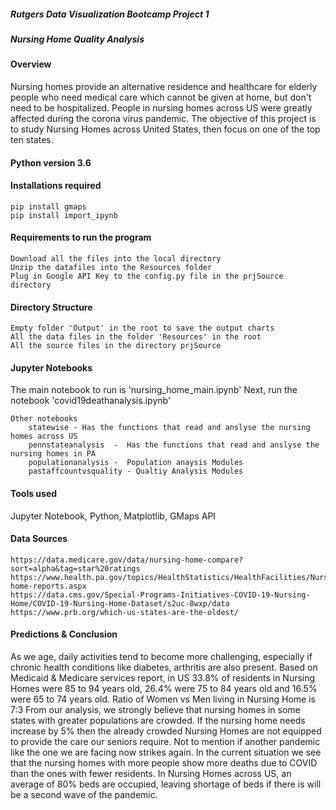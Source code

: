 ##### Rutgers Data Visualization Bootcamp Project 1
##### Nursing Home Quality Analysis

#### Overview
  Nursing homes provide an alternative residence and healthcare for elderly people who need medical care which cannot be given at home, but don't need to be hospitalized. People in nursing homes across US were greatly affected during the corona virus pandemic. The objective of this project is to study Nursing Homes across United States, then focus on one of the top ten states.

#### Python version 3.6

#### Installations required
    pip install gmaps
    pip install import_ipynb
 
#### Requirements to run the program
    Download all the files into the local directory
    Unzip the datafiles into the Resources folder 
    Plug in Google API Key to the config.py file in the prjSource directory    
    
#### Directory Structure
    Empty folder 'Output' in the root to save the output charts
    All the data files in the folder 'Resources' in the root
    All the source files in the directory prjSource
 
#### Jupyter Notebooks
 The main notebook to run is 'nursing_home_main.ipynb'
 Next, run the notebook 'covid19deathanalysis.ipynb'
      
    Other notebooks
        statewise - Has the functions that read and anslyse the nursing homes across US
        pennstateanalysis  -  Has the functions that read and anslyse the nursing homes in PA
        populationanalysis -  Population anaysis Modules
        pastaffcountvsquality - Qualtiy Analysis Modules
        
#### Tools used
Jupyter Notebook, Python, Matplotlib, GMaps API
    
#### Data Sources
    https://data.medicare.gov/data/nursing-home-compare?sort=alpha&tag=star%20ratings
    https://www.health.pa.gov/topics/HealthStatistics/HealthFacilities/NursingHomeReports/Pages/nursing-home-reports.aspx
    https://data.cms.gov/Special-Programs-Initiatives-COVID-19-Nursing-Home/COVID-19-Nursing-Home-Dataset/s2uc-8wxp/data
    https://www.prb.org/which-us-states-are-the-oldest/

#### Predictions & Conclusion
As we age, daily activities tend to become more challenging, especially if chronic health conditions like diabetes, arthritis are also present. Based on Medicaid & Medicare services report, in US 33.8% of residents in Nursing Homes were 85 to 94 years old, 26.4% were 75 to 84 years old and 16.5% were 65 to 74 years old. Ratio of Women vs Men living in Nursing Home is 7:3
From our analysis, we strongly believe that nursing homes in some states with greater populations are crowded. If the nursing home needs increase by 5% then the already crowded Nursing Homes are not equipped to provide the care our seniors require. Not to mention if another pandemic like the one we are facing now strikes again. In the current situation we see that the nursing homes with more people show more deaths due to COVID than the ones with fewer residents. In Nursing Homes across US, an average of 80% beds are occupied, leaving shortage of beds if there is will be a second wave of the pandemic. 
